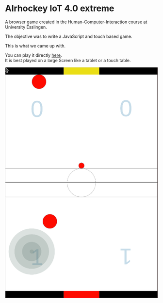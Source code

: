 # AIrhockey IoT 4.0 extreme

A browser game created in the Human-Computer-Interaction course at University Esslingen.

The objective was to write a JavaScript and touch based game.

This is what we came up with.

You can play it directly [here](https://puengel.github.io/airhockey-iot-4.0-exreme/).  
It is best played on a large Screen like a tablet or a touch table.

![screenshot](doku/Screenshot_airhockey.png)
